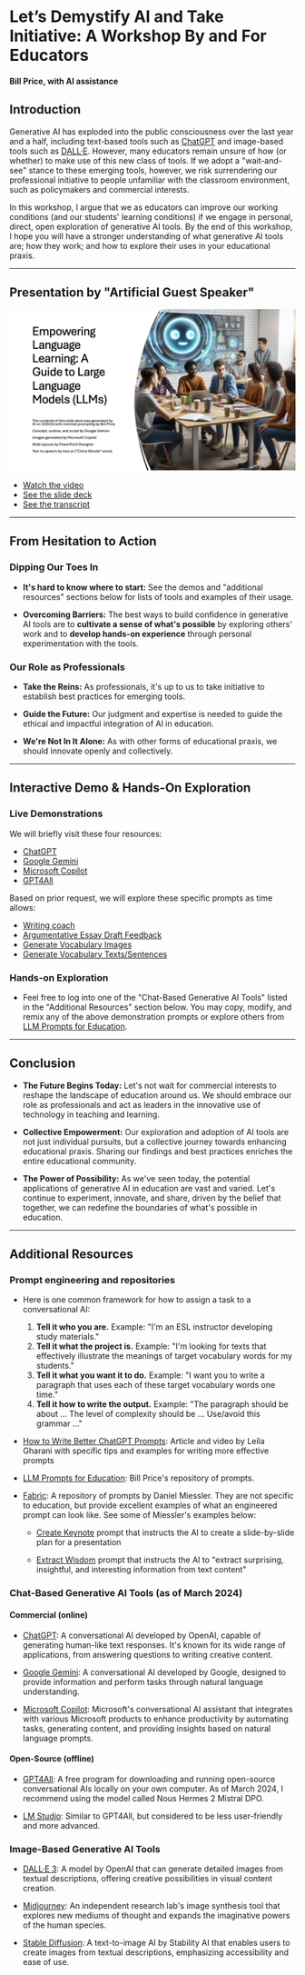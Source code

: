 # Let’s Demystify AI and Take Initiative: A Workshop By and For Educators

#### Bill Price, with AI assistance

## Introduction

Generative AI has exploded into the public consciousness over the last year and a half, including text-based tools such as [ChatGPT](https://chat.openai.com/) and image-based tools such as [DALL·E](https://openai.com/dall-e-3). However, many educators remain unsure of how (or whether) to make use of this new class of tools. If we adopt a "wait-and-see" stance to these emerging tools, however, we risk surrendering our professional initiative to people unfamiliar with the classroom environment, such as policymakers and commercial interests. 

In this workshop, I argue that we as educators can improve our working conditions (and our students' learning conditions) if we engage in personal, direct, open exploration of generative AI tools. By the end of this workshop, I hope you will have a stronger understanding of what generative AI tools are; how they work; and how to explore their uses in your educational praxis.

---

## Presentation by "Artificial Guest Speaker"

![First slide of AI presentation](/presentations/2024/first_slide.png)

* [Watch the video](https://youtu.be/km6GKg3XaAk)
* [See the slide deck](https://github.com/billcprice3/llm-prompts-for-education/raw/main/presentations/2024/Empowering_Language_Learning_-_A_Guide_to_Large_Language_Models.pptx)
* [See the transcript](/presentations/2024/Empowering_Language_Learning.md)

---

## From Hesitation to Action

### Dipping Our Toes In

- **It's hard to know where to start:** See the demos and "additional resources" sections below for lists of tools and examples of their usage.

- **Overcoming Barriers:** The best ways to build confidence in generative AI tools are to **cultivate a sense of what's possible** by exploring others' work and to **develop hands-on experience** through personal experimentation with the tools.

### Our Role as Professionals

- **Take the Reins:** As professionals, it's up to us to take initiative to establish best practices for emerging tools.

- **Guide the Future:** Our judgment and expertise is needed to guide the ethical and impactful integration of AI in education.

- **We're Not In It Alone:** As with other forms of educational praxis, we should innovate openly and collectively.

---

## Interactive Demo & Hands-On Exploration

### Live Demonstrations

We will briefly visit these four resources:

- [ChatGPT](https://chat.openai.com/)
- [Google Gemini](https://gemini.google.com)
- [Microsoft Copilot](https://copilot.microsoft.com/)
- [GPT4All](https://gpt4all.io/)

Based on prior request, we will explore these specific prompts as time allows:

- [Writing coach](/prompts/INFSCI_2205_Writing_Coach.md)
- [Argumentative Essay Draft Feedback](/prompts/INFSCI_2205_Argumentative_Essay_Feedback.md)
- [Generate Vocabulary Images](/prompts/Generate_Vocabulary_Images.md)
- [Generate Vocabulary Texts/Sentences](/prompts/Generate_Vocabulary_Sentences.md)

### Hands-on Exploration

- Feel free to log into one of the "Chat-Based Generative AI Tools" listed in the "Additional Resources" section below. You may copy, modify, and remix any of the above demonstration prompts or explore others from [LLM Prompts for Education](https://github.com/billcprice3/llm-prompts-for-education/tree/main).

---

## Conclusion

- **The Future Begins Today:** Let's not wait for commercial interests to reshape the landscape of education around us. We should embrace our role as professionals and act as leaders in the innovative use of technology in teaching and learning.
  
- **Collective Empowerment:** Our exploration and adoption of AI tools are not just individual pursuits, but a collective journey towards enhancing educational praxis. Sharing our findings and best practices enriches the entire educational community.

- **The Power of Possibility:** As we've seen today, the potential applications of generative AI in education are vast and varied. Let's continue to experiment, innovate, and share, driven by the belief that together, we can redefine the boundaries of what's possible in education.

---

## Additional Resources

### Prompt engineering and repositories

- Here is one common framework for how to assign a task to a conversational AI:
    1. **Tell it who you are.** Example: "I'm an ESL instructor developing study materials."
    2. **Tell it what the project is.** Example: "I'm looking for texts that effectively illustrate the meanings of target vocabulary words for my students."
    3. **Tell it what you want it to do.** Example: "I want you to write a paragraph that uses each of these target vocabulary words one time."
    4. **Tell it how to write the output.** Example: "The paragraph should be about ... The level of complexity should be ... Use/avoid this grammar ..."

- [How to Write Better ChatGPT Prompts](https://www.xelplus.com/chatgpt-prompts-for-best-results/): Article and video by Leila Gharani with specific tips and examples for writing more effective prompts

- [LLM Prompts for Education](/readme.md): Bill Price's repository of prompts.

- [Fabric](https://github.com/danielmiessler/fabric/tree/main/patterns): A repository of prompts by Daniel Miessler. They are not specific to education, but provide excellent examples of what an engineered prompt can look like. See some of Miessler's examples below:

    - [Create Keynote](https://github.com/danielmiessler/fabric/blob/main/patterns/create_keynote/system.md) prompt that instructs the AI to create a slide-by-slide plan for a presentation

    - [Extract Wisdom](https://github.com/danielmiessler/fabric/blob/main/patterns/extract_wisdom/system.md) prompt that instructs the AI to "extract surprising, insightful, and interesting information from text content"

### Chat-Based Generative AI Tools (as of March 2024)

#### Commercial (online)

- [ChatGPT](https://chat.openai.com/): A conversational AI developed by OpenAI, capable of generating human-like text responses. It's known for its wide range of applications, from answering questions to writing creative content.

- [Google Gemini](https://gemini.google.com): A conversational AI developed by Google, designed to provide information and perform tasks through natural language understanding.

- [Microsoft Copilot](https://copilot.microsoft.com/): Microsoft's conversational AI assistant that integrates with various Microsoft products to enhance productivity by automating tasks, generating content, and providing insights based on natural language prompts.

#### Open-Source (offline)

- [GPT4All](https://gpt4all.io/): A free program for downloading and running open-source conversational AIs locally on your own computer. As of March 2024, I recommend using the model called Nous Hermes 2 Mistral DPO.

- [LM Studio](https://lmstudio.ai/): Similar to GPT4All, but considered to be less user-friendly and more advanced.

### Image-Based Generative AI Tools

- [DALL·E 3](https://openai.com/dall-e-3/): A model by OpenAI that can generate detailed images from textual descriptions, offering creative possibilities in visual content creation.

- [Midjourney](https://www.midjourney.com/): An independent research lab's image synthesis tool that explores new mediums of thought and expands the imaginative powers of the human species.

- [Stable Diffusion](https://stability.ai/stable-image): A text-to-image AI by Stability AI that enables users to create images from textual descriptions, emphasizing accessibility and ease of use.
